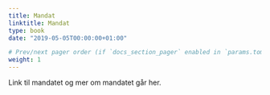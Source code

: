 ```yaml
---
title: Mandat
linktitle: Mandat
type: book
date: "2019-05-05T00:00:00+01:00"

# Prev/next pager order (if `docs_section_pager` enabled in `params.toml`)
weight: 1
---
```



Link til mandatet og mer om mandatet går her.
